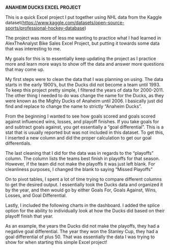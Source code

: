 **ANAHEIM DUCKS EXCEL PROJECT**

This is a quick Excel project I put together using NHL data from the Kaggle dataset(<https://www.kaggle.com/datasets/open-source-sports/professional-hockey-database>)

The project was more of less me wanting to practice what I had learned in AlexTheAnalyst Bike Sales Excel Project, but putting it towards some data that was interesting to me.

My goals for this is to essentially keep updating the project as I practice more and learn more ways to show off the data and answer more questions that may come up.

My first steps were to clean the data that I was planning on using. The data starts in the early 1900’s, but the Ducks did not become a team until 1993. To keep this project pretty simple, I filtered the years of data for 2000-2011. The other thing I needed to do was change the name for the Ducks, as they were known as the Mighty Ducks of Anaheim until 2006. I basically just did find and replace to change the name to strictly “Anaheim Ducks”.

From the beginning I wanted to see how goals scored and goals scored against influenced wins, losses, and playoff finishes. If you take goals for and subtract goals against, you get essentially a “goal differential”. This is a stat that is usually reported but was not included in this dataset. To get this, I inserted a new column and did the proper calculation to get our goal differentials.

The last cleaning that I did for the data was in regards to the “playoffs” column. The column lists the teams best finish in playoffs for that season. However, if the team did not make the playoffs it was just left blank. For cleanliness purposes, I changed the blank to saying “Missed Playoffs”

On to pivot tables, I spent a lot of time trying to compare different columns to get the desired output. I essentially took the Ducks data and organized it by the year, and then would go by either Goals For, Goals Against, Wins, Losses, and Goal Differential.

Lastly, I included the following charts in the dashboard. I added the splice option for the ability to individually look at how the Ducks did based on their playoff finish that year.

As an example, the years the Ducks did not make the playoffs, they had a negative goal differential. The year they won the Stanley Cup, they had a goal differential of plus 50. That was essentially the data I was trying to show for when starting this simple Excel project!
